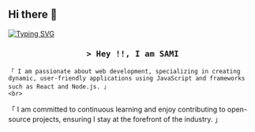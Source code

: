 ## Hi there 👋


<a href="https://git.io/typing-svg"><img src="https://readme-typing-svg.demolab.com?font=Fira+Code&weight=600&pause=1000&center=true&random=false&width=550&lines=Front+End+Developer;2%2B+Years+Experience;I+am+passionate+web+developer;Constantly+advancing+my+skills+and+knowledge." alt="Typing SVG" /></a>

<h3 align="center">
        <samp>&gt; Hey !!, I am
                <b>SAMI</b>
        </samp>
</h3>


<p align="center"> 
  <samp>
    
    「 I am passionate about web development, specializing in creating dynamic, user-friendly applications using JavaScript and frameworks such as React and Node.js. 」
    <br>
   「 I am committed to continuous learning and enjoy contributing to open-source projects, ensuring I stay at the forefront of the industry. 」
    <br>
  </samp>
</p>

<!--
**SamiSelx/SamiSelx** is a ✨ _special_ ✨ repository because its `README.md` (this file) appears on your GitHub profile.

Here are some ideas to get you started:

- 🔭 I’m currently working on ...
- 🌱 I’m currently learning ...
- 👯 I’m looking to collaborate on ...
- 🤔 I’m looking for help with ...
- 💬 Ask me about ...
- 📫 How to reach me: ...
- 😄 Pronouns: ...
- ⚡ Fun fact: ...
-->
